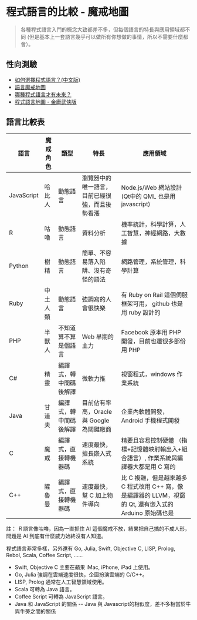 # 程式語言的比較 - 魔戒地圖

> 各種程式語言入門的概念大致都差不多，但每個語言的特長與應用領域都不同 
> (但是基本上一套語言幾乎可以做所有你想做的事情，所以不需要什麼都會）。

## 性向測驗

* [如何選擇程式語言？(中文版)](http://blog.darkthread.net/post-2015-01-11-startcoding.aspx) 
* [語言魔戒地圖](http://www.darkthread.net/photos/2583-5a03-o.png)
* [哪種程式語言才有未來？](http://www.ithome.com.tw/voice/95154)
* [程式語言地圖 - 金庸武俠版](konfu.html)

## 語言比較表

| 語言 | 魔戒角色 | 類型 | 特長 | 應用領域 | 
|--------|-------|-------|-------|--------| 
|  JavaScript  | 哈比人 | 動態語言 |  瀏覽器中的唯一語言，目前已經很強，而且後勢看漲  | Node.js/Web 網站設計 (Qt中的 QML 也是用 javascript)  |
|  R  |  咕嚕  | 動態語言 |  資料分析   | 機率統計，科學計算，人工智慧，神經網路，大數據  |
|  Python |  樹精 | 動態語言 | 簡單、不容易落入陷阱、沒有奇怪的語法 |  網路管理，系統管理，科學計算  |
|  Ruby |  中土人類 | 動態語言 | 強調寫的人會很快樂  |  有 Ruby on Rail 這個伺服框架可用， github 也是用 ruby 設計的  |
|  PHP  |  半獸人 |  不知道算不算是個語言  |  Web 早期的主力  | Facebook 原本用 PHP 開發，目前也還很多部份用 PHP  |
|  C#  |  精靈 | 編譯式，轉中間碼後解譯 |  微軟力推  | 視窗程式，windows 作業系統  |
|  Java  |  甘道夫 |  編譯式，轉中間碼後解譯 |  目前佔有率高，Oracle 與 Google 為關鍵廠商  | 企業內軟體開發，Android 手機程式開發  |
|  C      |  魔戒  | 編譯式，直接轉機器碼 |  速度最快，擅長嵌入式系統 | 精要且容易控制硬體 （指標+記憶體映射輸出入+組合語言）, 作業系統與編譯器大都是用 C 寫的  | 
|  C++  |  隡魯曼 | 編譯式，直接轉機器碼 | 速度最快，幫 C 加上物件導向 |  比 C 複雜，但是越來越多 C 程式改用 C++ 寫，像是編譯器的 LLVM，視窗的 Qt, 還有嵌入式的 Arduino 原始碼也是   | 

註： Ｒ語言像咕嚕，因為一直抓住 AI 這個魔戒不放，結果把自己搞的不成人形，問題是 AI 到底有什麼威力始終沒有人知道。

程式語言非常多樣，另外還有 Go, Julia, Swift, Objective C, LISP, Prolog, Rebol, Scala, Coffee Script, ......

* Swift, Objective C 主要在蘋果 iMac, iPhone, iPad 上使用。
* Go, Julia 強調在雲端速度很快，企圖扮演雲端的 C/C++。
* LISP, Prolog 通常在人工智慧領域使用。
* Scala 可轉為 Java 語言。
* Coffee Script 可轉為 JavaScript 語言。
* Java 和 JavaScript 的關係 -- Java 與 Javascript的相似度，差不多相當於牛與牛蒡之間的關係 



